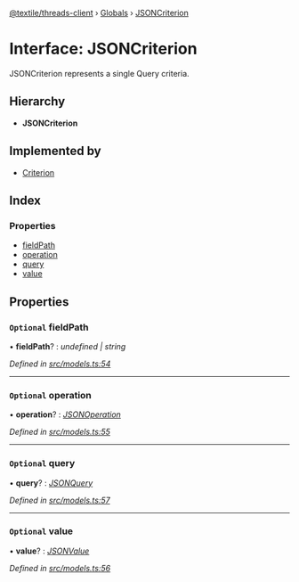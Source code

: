 [@textile/threads-client](../README.md) › [Globals](../globals.md) › [JSONCriterion](jsoncriterion.md)

# Interface: JSONCriterion

JSONCriterion represents a single Query criteria.

## Hierarchy

* **JSONCriterion**

## Implemented by

* [Criterion](../classes/criterion.md)

## Index

### Properties

* [fieldPath](jsoncriterion.md#optional-fieldpath)
* [operation](jsoncriterion.md#optional-operation)
* [query](jsoncriterion.md#optional-query)
* [value](jsoncriterion.md#optional-value)

## Properties

### `Optional` fieldPath

• **fieldPath**? : *undefined | string*

*Defined in [src/models.ts:54](https://github.com/textileio/js-threads-client/blob/master/src/models.ts#L54)*

___

### `Optional` operation

• **operation**? : *[JSONOperation](../enums/jsonoperation.md)*

*Defined in [src/models.ts:55](https://github.com/textileio/js-threads-client/blob/master/src/models.ts#L55)*

___

### `Optional` query

• **query**? : *[JSONQuery](jsonquery.md)*

*Defined in [src/models.ts:57](https://github.com/textileio/js-threads-client/blob/master/src/models.ts#L57)*

___

### `Optional` value

• **value**? : *[JSONValue](jsonvalue.md)*

*Defined in [src/models.ts:56](https://github.com/textileio/js-threads-client/blob/master/src/models.ts#L56)*
